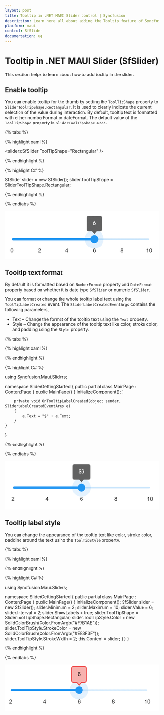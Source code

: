 ```yaml
---
layout: post
title: Tooltip in .NET MAUI Slider control | Syncfusion
description: Learn here all about adding the Tooltip feature of Syncfusion .NET MAUI Slider (SfSlider) control and more.
platform: maui
control: SfSlider
documentation: ug
---
```


# Tooltip in .NET MAUI Slider (SfSlider)

This section helps to learn about how to add tooltip in the slider.

## Enable tooltip

You can enable tooltip for the thumb by setting the `ToolTipShape` property to `SliderToolTipShape.Rectangular`. It is used to clearly indicate the current selection of the value during interaction. By default, tooltip text is formatted with either numberFormat or dateFormat. The default value of the `ToolTipShape` property is `SliderToolTipShape.None`.

{% tabs %}

{% highlight xaml %}

  <sliders:SfSlider ToolTipShape="Rectangular" />

{% endhighlight %}

{% highlight C# %}

   SfSlider slider = new SfSlider();
   slider.ToolTipShape = SliderToolTipShape.Rectangular;

{% endhighlight %}

{% endtabs %}

![Slider tooltip](images/tooltip/tooltip.png)

## Tooltip text format

By default it is formatted based on `NumberFormat` property and `DateFormat` property based on whether it is date type `SfSlider` or numeric `SfSlider`.

You can format or change the whole tooltip label text using the `ToolTipLabelCreated` event. The `SliderLabelCreatedEventArgs` contains the following parameters,

* Text – Change the format of the tooltip text using the `Text` property.
* Style – Change the appearance of the tooltip text like color, stroke color, and padding using the `Style` property.

{% tabs %}

{% highlight xaml %}

<ContentPage>
     <sliders:SfSlider Minimum="2" Maximum="10" Interval="2" ToolTipLabelCreated="OnTooltipLabelCreated" Value="6" ToolTipShape="Rectangular" ShowLabels="True">
     </sliders:SfSlider>
 </ContentPage>

{% endhighlight %}

{% highlight C# %}

using Syncfusion.Maui.Sliders;

namespace SliderGettingStarted
{
    public partial class MainPage : ContentPage
    {
        public MainPage()
        {
            InitializeComponent();
        }

        private void OnTooltipLabelCreated(object sender, SliderLabelCreatedEventArgs e)
		{
			e.Text = "$" + e.Text;
		}
    }
}

{% endhighlight %}

{% endtabs %}

![Slider custom tooltip](images/tooltip/custom-tooltip.png)

## Tooltip label style

You can change the appearance of the tooltip text like color, stroke color, padding around the text using the `ToolTipStyle` property.

{% tabs %}

{% highlight xaml %}

<ContentPage>
   <sliders:SfSlider Minimum="2" Maximum="10" Interval="2" Value="6" ToolTipShape="Rectangular" ShowLabels="True">
      <sliders:SfSlider.ToolTipStyle>
         <sliders:SliderToolTipStyle Color="#F7B1AE" StrokeColor="#EE3F3F" StrokeWidth="2" />
      </sliders:SfSlider.ToolTipStyle>
   </sliders:SfSlider>
 </ContentPage>

{% endhighlight %}

{% highlight C# %}

using Syncfusion.Maui.Sliders;

namespace SliderGettingStarted
{
    public partial class MainPage : ContentPage
    {
        public MainPage()
        {
            InitializeComponent();
            SfSlider slider = new SfSlider();
            slider.Minimum = 2;
            slider.Maximum = 10;
            slider.Value = 6;
            slider.Interval = 2;
            slider.ShowLabels = true;
            slider.ToolTipShape = SliderToolTipShape.Rectangular;
            slider.ToolTipStyle.Color = new SolidColorBrush(Color.FromArgb("#F7B1AE"));
            slider.ToolTipStyle.StrokeColor = new SolidColorBrush(Color.FromArgb("#EE3F3F"));
            slider.ToolTipStyle.StrokeWidth = 2;
            this.Content = slider;
        }
    }
}

{% endhighlight %}

{% endtabs %}

![Slider tooltip style](images/tooltip/tooltip-style.png)
